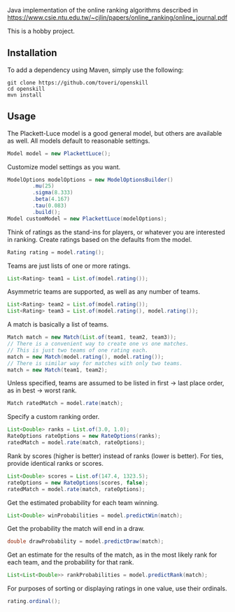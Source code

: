 Java implementation of the online ranking algorithms described in https://www.csie.ntu.edu.tw/~cjlin/papers/online_ranking/online_journal.pdf

This is a hobby project.

## Installation

To add a dependency using Maven, simply use the following:

```shell
git clone https://github.com/toveri/openskill
cd openskill
mvn install
```

## Usage

The Plackett-Luce model is a good general model, but others are available as well. All models default to reasonable settings.
```java
Model model = new PlackettLuce();
```

Customize model settings as you want.
```java
ModelOptions modelOptions = new ModelOptionsBuilder()
        .mu(25)
        .sigma(8.333)
        .beta(4.167)
        .tau(0.083)
        .build();
Model customModel = new PlackettLuce(modelOptions);
```

Think of ratings as the stand-ins for players, or whatever you are interested in ranking. Create ratings based on the defaults from the model.
```java
Rating rating = model.rating();
```

Teams are just lists of one or more ratings.
```java
List<Rating> team1 = List.of(model.rating());
```

Asymmetric teams are supported, as well as any number of teams.
```java
List<Rating> team2 = List.of(model.rating());
List<Rating> team3 = List.of(model.rating(), model.rating());
```

A match is basically a list of teams.
```java
Match match = new Match(List.of(team1, team2, team3));
// There is a convenient way to create one vs one matches.
// This is just two teams of one rating each.
match = new Match(model.rating(), model.rating());
// There is similar way for matches with only two teams.
match = new Match(team1, team2);
```

Unless specified, teams are assumed to be listed in first -> last place order, as in best -> worst rank.
```java
Match ratedMatch = model.rate(match);
```

Specify a custom ranking order.
```java
List<Double> ranks = List.of(3.0, 1.0);
RateOptions rateOptions = new RateOptions(ranks);
ratedMatch = model.rate(match, rateOptions);
```

Rank by scores (higher is better) instead of ranks (lower is better). For ties, provide identical ranks or scores.
```java
List<Double> scores = List.of(147.4, 1323.5);
rateOptions = new RateOptions(scores, false);
ratedMatch = model.rate(match, rateOptions);
```

Get the estimated probability for each team winning.
```java
List<Double> winProbabilities = model.predictWin(match);
```

Get the probability the match will end in a draw.
```java
double drawProbability = model.predictDraw(match);
```

Get an estimate for the results of the match, as in the most likely rank for each team, and the probability for that rank.
```java
List<List<Double>> rankProbabilities = model.predictRank(match);
```

For purposes of sorting or displaying ratings in one value, use their ordinals.
```java
rating.ordinal();
```
